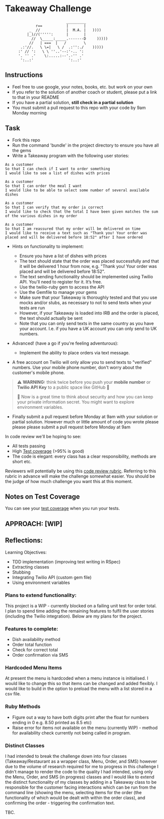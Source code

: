Takeaway Challenge
==================
```
                            _________
              r==           |       |
           _  //            |  M.A. |   ))))
          |_)//(''''':      |       |
            //  \_____:_____.-------D     )))))
           //   | ===  |   /        \
       .:'//.   \ \=|   \ /  .:'':./    )))))
      :' // ':   \ \ ''..'--:'-.. ':
      '. '' .'    \:.....:--'.-'' .'
       ':..:'                ':..:'

 ```

Instructions
-------

* Feel free to use google, your notes, books, etc. but work on your own
* If you refer to the solution of another coach or student, please put a link to that in your README
* If you have a partial solution, **still check in a partial solution**
* You must submit a pull request to this repo with your code by 9am Monday morning

Task
-----

* Fork this repo
* Run the command 'bundle' in the project directory to ensure you have all the gems
* Write a Takeaway program with the following user stories:

```
As a customer
So that I can check if I want to order something
I would like to see a list of dishes with prices

As a customer
So that I can order the meal I want
I would like to be able to select some number of several available dishes

As a customer
So that I can verify that my order is correct
I would like to check that the total I have been given matches the sum of the various dishes in my order

As a customer
So that I am reassured that my order will be delivered on time
I would like to receive a text such as "Thank you! Your order was placed and will be delivered before 18:52" after I have ordered
```

* Hints on functionality to implement:
  * Ensure you have a list of dishes with prices
  * The text should state that the order was placed successfully and that it will be delivered 1 hour from now, e.g. "Thank you! Your order was placed and will be delivered before 18:52".
  * The text sending functionality should be implemented using Twilio API. You'll need to register for it. It’s free.
  * Use the twilio-ruby gem to access the API
  * Use the Gemfile to manage your gems
  * Make sure that your Takeaway is thoroughly tested and that you use mocks and/or stubs, as necessary to not to send texts when your tests are run
  * However, if your Takeaway is loaded into IRB and the order is placed, the text should actually be sent
  * Note that you can only send texts in the same country as you have your account. I.e. if you have a UK account you can only send to UK numbers.

* Advanced! (have a go if you're feeling adventurous):
  * Implement the ability to place orders via text message.

* A free account on Twilio will only allow you to send texts to "verified" numbers. Use your mobile phone number, don't worry about the customer's mobile phone.

> :warning: **WARNING:** think twice before you push your **mobile number** or **Twilio API Key** to a public space like GitHub :eyes:
>
> :key: Now is a great time to think about security and how you can keep your private information secret. You might want to explore environment variables.

* Finally submit a pull request before Monday at 9am with your solution or partial solution.  However much or little amount of code you wrote please please please submit a pull request before Monday at 9am


In code review we'll be hoping to see:

* All tests passing
* High [Test coverage](https://github.com/makersacademy/course/blob/master/pills/test_coverage.md) (>95% is good)
* The code is elegant: every class has a clear responsibility, methods are short etc.

Reviewers will potentially be using this [code review rubric](docs/review.md).  Referring to this rubric in advance will make the challenge somewhat easier.  You should be the judge of how much challenge you want this at this moment.

Notes on Test Coverage
------------------

You can see your [test coverage](https://github.com/makersacademy/course/blob/master/pills/test_coverage.md) when you run your tests.


APPROACH: [WIP]
----------------

## Reflections:
Learning Objectives: 
* TDD implementation (improving test writing in RSpec)
* Extracting classes
* Stubbing
* Integrating Twilio API (custom gem file)
* Using environment variables

### Plans to extend functionality: 
This project is a WIP - currently blocked on a failing unit test for order total. I plan to spend time adding the remaining features to fulfil the user stories (including the Twilio integration). Below are my plans for the project.

### Features to complete:
- Dish availability method
- Order total function
- Check for correct total
- Order confirmation via SMS

### Hardcoded Menu Items
At present the menu is hardcoded when a menu instance is initialised. I would like to change this so that items can be changed and added flexibly. I would like to build in the option to preload the menu with a list stored in a csv file. 

### Ruby Methods
* Figure out a way to have both digits print after the float for numbers ending in 0 e.g. 8.50 printed as 8.5 etc)
* Raise error for items not available on the menu (currently WIP) - method for availability check currently not being called in program. 

### Distinct Classes
I had intended to break the challenge down into four classes (Takeaway/Restaurant as a wrapper class, Menu, Order, and SMS) however due to the volume of research required for me to progress in this challenge I didn’t manage to render the code to the quality I had intended, using only the Menu, Order, and SMS (in progress) classes and I would like to extend the distinct functionality of my classes by adding in a Takeaway class to be responsible for the customer facing interactions which can be run from the command line (showing the menu, selecting items for the order (the functionality of which would be dealt with within the order class), and confirming the order - triggering the confirmation text. 

TBC.